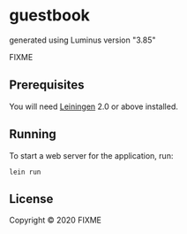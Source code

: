 # guestbook

generated using Luminus version "3.85"

FIXME

## Prerequisites

You will need [Leiningen][1] 2.0 or above installed.

[1]: https://github.com/technomancy/leiningen

## Running

To start a web server for the application, run:

    lein run 

## License

Copyright © 2020 FIXME
